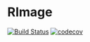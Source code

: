 # RImage

[![Build Status](https://travis-ci.com/apalyakou/RImage.svg?branch=master)](https://travis-ci.com/apalyakou/RImage.svg?branch=master) 
[![codecov](https://codecov.io/gh/apalyakou/RImage/branch/master/graph/badge.svg)](https://codecov.io/gh/apalyakou/RImage)
